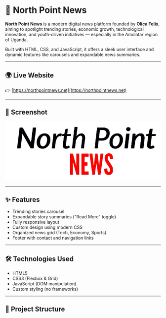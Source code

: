 # 📰 North Point News

**North Point News** is a modern digital news platform founded by **Olica Felix**, aiming to spotlight trending stories, economic growth, technological innovation, and youth-driven initiatives — especially in the Amolatar region of Uganda.

Built with HTML, CSS, and JavaScript, it offers a sleek user interface and dynamic features like carousels and expandable news summaries.

---

## 🌍 Live Website

👉 [https://northpointnews.net](https://northpointnews.net)

---

## 📸 Screenshot

![North Point News Logo](north%20point%20news%20logo.jpg)

---

## ✨ Features

- Trending stories carousel
- Expandable story summaries ("Read More" toggle)
- Fully responsive layout
- Custom design using modern CSS
- Organized news grid (Tech, Economy, Sports)
- Footer with contact and navigation links

---

## 🛠️ Technologies Used

- HTML5
- CSS3 (Flexbox & Grid)
- JavaScript (DOM manipulation)
- Custom styling (no frameworks)

---

## 📁 Project Structure

